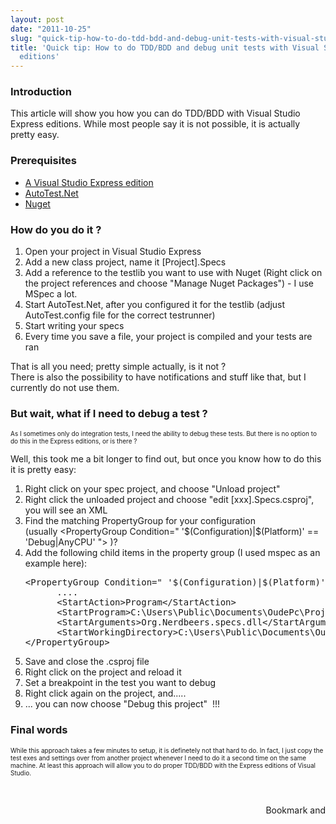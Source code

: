 ```yaml
---
layout: post
date: "2011-10-25"
slug: "quick-tip-how-to-do-tdd-bdd-and-debug-unit-tests-with-visual-studio-express-editions"
title: 'Quick tip: How to do TDD/BDD and debug unit tests with Visual Studio Express
  editions'
---
```


<h3>Introduction</h3>
<p>This article will show you how you can do TDD/BDD with Visual Studio Express editions. While most people say it is not possible, it is actually pretty easy.</p>
<h3>Prerequisites</h3>
<ul>
<li><a href="https://www.microsoft.com/express" target="_blank">A Visual Studio Express edition</a></li>
<li><a href="https://github.com/continuoustests/AutoTest.Net/downloads" target="_blank">AutoTest.Net</a></li>
<li><a href="https://nuget.codeplex.com/releases" target="_blank">Nuget</a></li>
</ul>
<h3>How do you do it ?</h3>
<p></p>
<div><ol>
<li>Open your project in Visual Studio Express</li>
<li>Add a new class project, name it [Project].Specs</li>
<li>Add a reference to the testlib you want to use with Nuget (Right click on the project references and choose "Manage Nuget Packages") - I use MSpec a lot.</li>
<li>Start AutoTest.Net, after you configured it for the testlib (adjust AutoTest.config file for the correct testrunner)</li>
<li>Start writing your specs</li>
<li>Every time you save a file, your project is compiled and your tests are ran</li>
</ol>
<div>That is all you need; pretty simple actually, is it not ?</div>
</div>
<div>There is also the possibility to have notifications and stuff like that, but I currently do not use them.</div>
<h3>But wait, what if I need to debug a test ?</h3>
<p><span style="font-size: 10px; font-weight: normal;">As I sometimes only do integration tests, I need the ability to debug these tests. But there is no option to do this in the Express editions, or is there ?</span></p>
<div>Well, this took me a bit longer to find out, but once you know how to do this it is pretty easy:</div>
<ol>
<li>Right click on your spec project, and choose "Unload project"</li>
<li>Right click the unloaded project and choose "edit [xxx].Specs.csproj", you will see an XML</li>
<li>Find the matching PropertyGroup for your configuration (usually&nbsp;&lt;PropertyGroup Condition=" '$(Configuration)|$(Platform)' == 'Debug|AnyCPU' "&gt; )?</li>
<li>Add the following child items in the property group (I used mspec as an example here):<br />
<pre>&lt;PropertyGroup Condition=" '$(Configuration)|$(Platform)' == 'Debug|AnyCPU' "&gt;
      ....
      &lt;StartAction&gt;Program&lt;/StartAction&gt;
      &lt;StartProgram&gt;C:\Users\Public\Documents\OudePc\Projecten\Org.NerdBeers\src\Org.NerdBeers\packages\Machine.Specifications.0.4.24.0\tools\mspec-x86-clr4.exe&lt;/StartProgram&gt;
      &lt;StartArguments&gt;Org.Nerdbeers.specs.dll&lt;/StartArguments&gt;
      &lt;StartWorkingDirectory&gt;C:\Users\Public\Documents\OudePc\Projecten\Org.NerdBeers\src\Org.NerdBeers\Org.NerdBeers.Specs\bin\Debug&lt;/StartWorkingDirectory&gt;
&lt;/PropertyGroup&gt;</pre>
</li>
<li>Save and close the .csproj file</li>
<li>Right click on the project and reload it</li>
<li>Set a breakpoint in the test you want to debug</li>
<li>Right click again on the project, and..... </li>
<li>... you can now choose "Debug this project" &nbsp;!!!</li>
</ol>
<h3>Final words</h3>
<p><span style="font-size: 10px; font-weight: normal;">While this approach takes a few minutes to setup, it is definetely not that hard to do. In fact, I just copy the test exes and settings over from another project whenever I need to do it a second time on the same machine. At least this approach will allow you to do proper TDD/BDD with the Express editions of Visual Studio.</span></p>
<p>&nbsp;</p><div style="text-align:right"><a class="addthis_button" href="https://www.addthis.com/bookmark.php?v=250&amp;pub=xa-4aec37702e3161d4"><img src="https://s7.addthis.com/static/btn/v2/lg-share-en.gif" width="125" height="16" alt="Bookmark and Share" style="border:0"/></a><script type="text/javascript" src="https://s7.addthis.com/js/250/addthis_widget.js#pub=xa-4aec37702e3161d4"></script></div>
